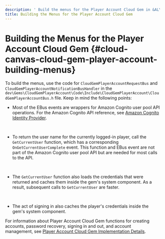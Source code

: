 ```yaml
---
description: ' Build the menus for the Player Account Cloud Gem in &ALYlong;. '
title: Building the Menus for the Player Account Cloud Gem
---
```

# Building the Menus for the Player Account Cloud Gem {#cloud-canvas-cloud-gem-player-account-building-menus}

To build the menus, use the code for `CloudGemPlayerAccountRequestBus` and `CloudGemPlayerAccountNotificationBusHandler` in the `dev\Gems\CloudGemPlayerAccount\Code\Include\CloudGemPlayerAccount\CloudGemPlayerAccountBus.h` file\. Keep in mind the following points:
+ Most of the EBus events are wrappers for Amazon Cognito user pool API operations\. For the Amazon Cognito API reference, see [Amazon Cognito Identity Provider](https://docs.aws.amazon.com/cognito-user-identity-pools/latest/APIReference/Welcome.html)\.

   
+ To return the user name for the currently logged\-in player, call the `GetCurrentUser` function, which has a corresponding `OnGetCurrentUserComplete` event\. This function and EBus event are not part of the Amazon Cognito user pool API but are needed for most calls to the API\.

   
+ The `GetCurrentUser` function also loads the credentials that were returned and caches them inside the gem's system component\. As a result, subsequent calls to `GetCurrentUser` are faster\.

   
+ The act of signing in also caches the player's credentials inside the gem's system component\.

For information about Player Account Cloud Gem functions for creating accounts, password recovery, signing in and out, and account management, see [Player Account Cloud Gem Implementation Details](/docs/userguide/gems/cloud-canvas/player-account-details.md)\.